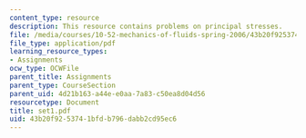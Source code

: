 ```yaml
---
content_type: resource
description: This resource contains problems on principal stresses.
file: /media/courses/10-52-mechanics-of-fluids-spring-2006/43b20f9253741bfdb796dabb2cd95ec6_set1.pdf
file_type: application/pdf
learning_resource_types:
- Assignments
ocw_type: OCWFile
parent_title: Assignments
parent_type: CourseSection
parent_uid: 4d21b163-a44e-e0aa-7a83-c50ea8d04d56
resourcetype: Document
title: set1.pdf
uid: 43b20f92-5374-1bfd-b796-dabb2cd95ec6
---
```

